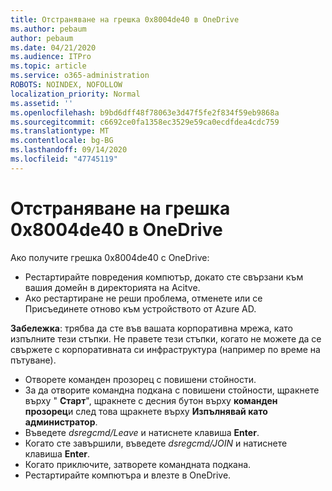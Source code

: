 ```yaml
---
title: Отстраняване на грешка 0x8004de40 в OneDrive
ms.author: pebaum
author: pebaum
ms.date: 04/21/2020
ms.audience: ITPro
ms.topic: article
ms.service: o365-administration
ROBOTS: NOINDEX, NOFOLLOW
localization_priority: Normal
ms.assetid: ''
ms.openlocfilehash: b9bd6dff48f78063e3d47f5fe2f834f59eb9868a
ms.sourcegitcommit: c6692ce0fa1358ec3529e59ca0ecdfdea4cdc759
ms.translationtype: MT
ms.contentlocale: bg-BG
ms.lasthandoff: 09/14/2020
ms.locfileid: "47745119"
---
```

# <a name="fix-0x8004de40-error-in-onedrive"></a>Отстраняване на грешка 0x8004de40 в OneDrive

Ако получите грешка 0x8004de40 с OneDrive:

- Рестартирайте повредения компютър, докато сте свързани към вашия домейн в директорията на Acitve.
- Ако рестартиране не реши проблема, отменете или се Присъединете отново към устройството от Azure AD. 

**Забележка**: трябва да сте във вашата корпоративна мрежа, като изпълните тези стъпки. Не правете тези стъпки, когато не можете да се свържете с корпоративната си инфраструктура (например по време на пътуване). 

- Отворете команден прозорец с повишени стойности. 
- За да отворите командна подкана с повишени стойности, щракнете върху " **Старт**", щракнете с десния бутон върху **команден прозорец**и след това щракнете върху **Изпълнявай като администратор**.
- Въведете *dsregcmd/Leave* и натиснете клавиша **Enter**.
- Когато сте завършили, въведете *dsregcmd/JOIN* и натиснете клавиша **Enter**.
- Когато приключите, затворете командната подкана.
- Рестартирайте компютъра и влезте в OneDrive.